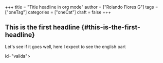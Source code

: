 +++
title = "Title headline in org mode"
author = ["Rolando Flores G"]
tags = ["oneTag"]
categories = ["oneCat"]
draft = false
+++

## This is the first headline {#this-is-the-first-headline}

Let's see if it goes well, here I expect to see the english part

id="valida"></div>